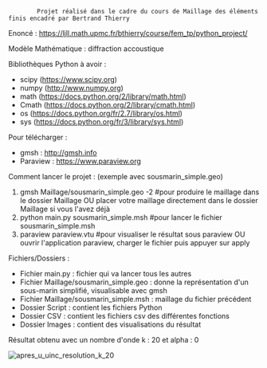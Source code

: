             Projet réalisé dans le cadre du cours de Maillage des éléments finis encadré par Bertrand Thierry
   
  Enoncé : https://ljll.math.upmc.fr/bthierry/course/fem_tp/python_project/
  
  Modèle Mathématique : diffraction accoustique 
  
  Bibliothèques Python à avoir : 
  - scipy (https://www.scipy.org)
  - numpy (http://www.numpy.org)
  - math (https://docs.python.org/2/library/math.html)
  - Cmath (https://docs.python.org/2/library/cmath.html)
  - os (https://docs.python.org/fr/2.7/library/os.html)
  - sys (https://docs.python.org/fr/3/library/sys.html)
  
  Pour télécharger : 
  - gmsh : http://gmsh.info
  - Paraview : https://www.paraview.org

  Comment lancer le projet : (exemple avec sousmarin_simple.geo)
  1) gmsh Maillage/sousmarin_simple.geo -2 #pour produire le maillage dans le dossier Maillage 
  OU placer votre maillage directement dans le dossier Maillage si vous l'avez déjà
  2) python main.py sousmarin_simple.msh #pour lancer le fichier sousmarin_simple.msh 
  3) paraview paraview.vtu #pour visualiser le résultat sous paraview
  OU ouvrir l'application paraview, charger le fichier puis appuyer sur apply

  Fichiers/Dossiers :
  - Fichier main.py : fichier qui va lancer tous les autres 
  - Fichier Maillage/sousmarin_simple.geo : donne la représentation d'un sous-marin simplifié, visualisable avec gmsh
  - Fichier Maillage/sousmarin_simple.msh : maillage du fichier précédent 
  - Dossier Script : contient les fichiers Python
  - Dossier CSV : contient les fichiers csv des différentes fonctions 
  - Dossier Images : contient des visualisations du résultat 
  
  Résultat obtenu avec un nombre d'onde k : 20 et alpha : 0

![apres_u_uinc_resolution_k_20](https://user-images.githubusercontent.com/23095219/51789632-194a9600-218b-11e9-9f2b-9f411ee0446a.png)
